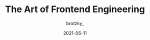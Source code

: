 ---
author: brotzky_
date: 2021-06-11
layout: post.njk
publisher: narative
tags:
  - article
  - field
target_url: https://www.narative.co/articles/the-art-of-frontend-engineering
title: The Art of Frontend Engineering
---